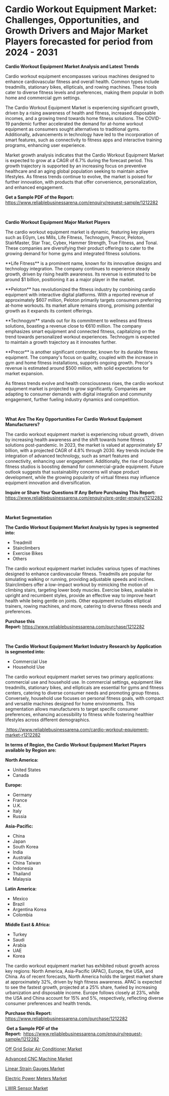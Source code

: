 <p><h1>Cardio Workout Equipment Market: Challenges, Opportunities, and Growth Drivers and Major Market Players forecasted for period from 2024 - 2031</h1></p><p><strong>Cardio Workout Equipment Market Analysis and Latest Trends</strong></p>
<p><p>Cardio workout equipment encompasses various machines designed to enhance cardiovascular fitness and overall health. Common types include treadmills, stationary bikes, ellipticals, and rowing machines. These tools cater to diverse fitness levels and preferences, making them popular in both home and commercial gym settings.</p><p>The Cardio Workout Equipment Market is experiencing significant growth, driven by a rising awareness of health and fitness, increased disposable incomes, and a growing trend towards home fitness solutions. The COVID-19 pandemic further accelerated the demand for at-home workout equipment as consumers sought alternatives to traditional gyms. Additionally, advancements in technology have led to the incorporation of smart features, such as connectivity to fitness apps and interactive training programs, enhancing user experience.</p><p>Market growth analysis indicates that the Cardio Workout Equipment Market is expected to grow at a CAGR of 6.7% during the forecast period. This growth trajectory is supported by an increasing focus on preventive healthcare and an aging global population seeking to maintain active lifestyles. As fitness trends continue to evolve, the market is poised for further innovation, with products that offer convenience, personalization, and enhanced engagement.</p></p>
<p><strong>Get a Sample PDF of the Report:&nbsp;</strong> <a href="https://www.reliablebusinessarena.com/enquiry/request-sample/1212282?utm_campaign=1174&utm_medium=2&utm_source=Github&utm_content=ia&utm_term=06102024&utm_id=cardio-workout-equipment">https://www.reliablebusinessarena.com/enquiry/request-sample/1212282</a></p>
<p>&nbsp;</p>
<p><strong>Cardio Workout Equipment Major Market Players</strong></p>
<p><p>The cardio workout equipment market is dynamic, featuring key players such as EGym, Les Mills, Life Fitness, Technogym, Precor, Peloton, StairMaster, Star Trac, Cybex, Hammer Strength, True Fitness, and Tonal. These companies are diversifying their product offerings to cater to the growing demand for home gyms and integrated fitness solutions.</p><p>**Life Fitness** is a prominent name, known for its innovative designs and technology integration. The company continues to experience steady growth, driven by rising health awareness. Its revenue is estimated to be around $1 billion, positioning it as a major player in the market.</p><p>**Peloton** has revolutionized the fitness industry by combining cardio equipment with interactive digital platforms. With a reported revenue of approximately $607 million, Peloton primarily targets consumers preferring at-home workouts. Its market allure remains strong, promising potential growth as it expands its content offerings.</p><p>**Technogym** stands out for its commitment to wellness and fitness solutions, boasting a revenue close to €610 million. The company emphasizes smart equipment and connected fitness, capitalizing on the trend towards personalized workout experiences. Technogym is expected to maintain a growth trajectory as it innovates further.</p><p>**Precor** is another significant contender, known for its durable fitness equipment. The company's focus on quality, coupled with the increase in gym and home fitness installations, supports ongoing growth. Precor's revenue is estimated around $500 million, with solid expectations for market expansion.</p><p>As fitness trends evolve and health consciousness rises, the cardio workout equipment market is projected to grow significantly. Companies are adapting to consumer demands with digital integration and community engagement, further fueling industry dynamics and competition.</p></p>
<p>&nbsp;</p>
<p><strong>What Are The Key Opportunities For Cardio Workout Equipment Manufacturers?</strong></p>
<p><p>The cardio workout equipment market is experiencing robust growth, driven by increasing health awareness and the shift towards home fitness solutions post-pandemic. In 2023, the market is valued at approximately $7 billion, with a projected CAGR of 4.8% through 2030. Key trends include the integration of advanced technology, such as smart features and connectivity, enhancing user engagement. Additionally, the rise of boutique fitness studios is boosting demand for commercial-grade equipment. Future outlook suggests that sustainability concerns will shape product development, while the growing popularity of virtual fitness may influence equipment innovation and diversification.</p></p>
<p><strong>Inquire or Share Your Questions If Any Before Purchasing This Report:</strong> <a href="https://www.reliablebusinessarena.com/enquiry/pre-order-enquiry/1212282?utm_campaign=1174&utm_medium=2&utm_source=Github&utm_content=ia&utm_term=06102024&utm_id=cardio-workout-equipment">https://www.reliablebusinessarena.com/enquiry/pre-order-enquiry/1212282</a></p>
<p>&nbsp;</p>
<p><strong>Market Segmentation</strong></p>
<p><strong>The Cardio Workout Equipment Market Analysis by types is segmented into:</strong></p>
<p><ul><li>Treadmill</li><li>Stairclimbers</li><li>Exercise Bikes</li><li>Others</li></ul></p>
<p><p>The cardio workout equipment market includes various types of machines designed to enhance cardiovascular fitness. Treadmills are popular for simulating walking or running, providing adjustable speeds and inclines. Stairclimbers offer a low-impact workout by mimicking the motion of climbing stairs, targeting lower body muscles. Exercise bikes, available in upright and recumbent styles, provide an effective way to improve heart health while being gentle on joints. Other equipment includes elliptical trainers, rowing machines, and more, catering to diverse fitness needs and preferences.</p></p>
<p><strong>Purchase this Report:&nbsp;</strong><a href="https://www.reliablebusinessarena.com/purchase/1212282?utm_campaign=1174&utm_medium=2&utm_source=Github&utm_content=ia&utm_term=06102024&utm_id=cardio-workout-equipment">https://www.reliablebusinessarena.com/purchase/1212282</a></p>
<p>&nbsp;</p>
<p><strong>The Cardio Workout Equipment Market Industry Research by Application is segmented into:</strong></p>
<p><ul><li>Commercial Use</li><li>Household Use</li></ul></p>
<p><p>The cardio workout equipment market serves two primary applications: commercial use and household use. In commercial settings, equipment like treadmills, stationary bikes, and ellipticals are essential for gyms and fitness centers, catering to diverse consumer needs and promoting group fitness. Conversely, household use focuses on personal fitness goals, with compact and versatile machines designed for home environments. This segmentation allows manufacturers to target specific consumer preferences, enhancing accessibility to fitness while fostering healthier lifestyles across different demographics.</p></p>
<p><a href="https://www.reliablebusinessarena.com/cardio-workout-equipment-market-r1212282?utm_campaign=1174&utm_medium=2&utm_source=Github&utm_content=ia&utm_term=06102024&utm_id=cardio-workout-equipment">&nbsp;https://www.reliablebusinessarena.com/cardio-workout-equipment-market-r1212282</a></p>
<p><strong>In terms of Region, the Cardio Workout Equipment Market Players available by Region are:</strong></p>
<p>
    <p> <strong> North America: </strong>
        <ul>
            <li>United States</li>
            <li>Canada</li>
        </ul>
        </p> 
    <p> <strong> Europe: </strong>
        <ul>
            <li>Germany</li>
            <li>France</li>
            <li>U.K.</li>
            <li>Italy</li>
            <li>Russia</li>
        </ul>
        </p> 
    <p> <strong> Asia-Pacific: </strong>
        <ul>
            <li>China</li>
            <li>Japan</li>
            <li>South Korea</li>
            <li>India</li>
            <li>Australia</li>
            <li>China Taiwan</li>
            <li>Indonesia</li>
            <li>Thailand</li>
            <li>Malaysia</li>
        </ul>
        </p> 
    <p> <strong> Latin America: </strong>
        <ul>
            <li>Mexico</li>
            <li>Brazil</li>
            <li>Argentina Korea</li>
            <li>Colombia</li>
        </ul>
        </p> 
    <p> <strong> Middle East & Africa: </strong>
        <ul>
            <li>Turkey</li>
            <li>Saudi</li>
            <li>Arabia</li>
            <li>UAE</li>
            <li>Korea</li>
        </ul>
    </p>
    </p>
<p><p>The cardio workout equipment market has exhibited robust growth across key regions: North America, Asia-Pacific (APAC), Europe, the USA, and China. As of recent forecasts, North America holds the largest market share at approximately 32%, driven by high fitness awareness. APAC is expected to see the fastest growth, projected at a 25% share, fueled by increasing urbanization and disposable income. Europe follows closely at 23%, while the USA and China account for 15% and 5%, respectively, reflecting diverse consumer preferences and health trends.</p></p>
<p><strong>Purchase this Report: </strong><a href="https://www.reliablebusinessarena.com/purchase/1212282?utm_campaign=1174&utm_medium=2&utm_source=Github&utm_content=ia&utm_term=06102024&utm_id=cardio-workout-equipment">https://www.reliablebusinessarena.com/purchase/1212282</a></p>
<p>&nbsp;<strong>Get a Sample PDF of the Report:&nbsp;&nbsp;</strong><a href="https://www.reliablebusinessarena.com/enquiry/request-sample/1212282?utm_campaign=1174&utm_medium=2&utm_source=Github&utm_content=ia&utm_term=06102024&utm_id=cardio-workout-equipment">https://www.reliablebusinessarena.com/enquiry/request-sample/1212282</a></p>
<p><strong></strong></p>
<p><p><a href="https://www.linkedin.com/pulse/deep-dive-off-grid-solar-air-conditioner-market-itstrends-gxaae?utm_campaign=1174&utm_medium=2&utm_source=Github&utm_content=ia&utm_term=06102024&utm_id=cardio-workout-equipment">Off Grid Solar Air Conditioner Market</a></p><p><a href="https://www.linkedin.com/pulse/advanced-cnc-machine-market-opportunities-emerging-global-fsise?utm_campaign=1174&utm_medium=2&utm_source=Github&utm_content=ia&utm_term=06102024&utm_id=cardio-workout-equipment">Advanced CNC Machine Market</a></p><p><a href="https://www.linkedin.com/pulse/mapping-linear-strain-gauges-market-trends-challenges-breakthroughs-qvp1e?utm_campaign=1174&utm_medium=2&utm_source=Github&utm_content=ia&utm_term=06102024&utm_id=cardio-workout-equipment">Linear Strain Gauges Market</a></p><p><a href="https://www.linkedin.com/pulse/global-electric-power-meters-market-projected-grow-cagr-146-zjkse?utm_campaign=1174&utm_medium=2&utm_source=Github&utm_content=ia&utm_term=06102024&utm_id=cardio-workout-equipment">Electric Power Meters Market</a></p><p><a href="https://issuu.com/reportprime-2/docs/lwir-sensor-market-size-2030.pptx_613c9b57e7c504?utm_campaign=1174&utm_medium=2&utm_source=Github&utm_content=ia&utm_term=06102024&utm_id=cardio-workout-equipment">LWIR Sensor Market</a></p></p>